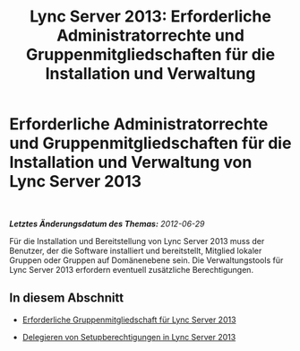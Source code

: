 ﻿---
title: 'Lync Server 2013: Erforderliche Administratorrechte und Gruppenmitgliedschaften für die Installation und Verwaltung'
TOCTitle: Erforderliche Administratorrechte und Gruppenmitgliedschaften für die Installation und Verwaltung
ms:assetid: c386e8b9-c7ce-49b5-9911-c0cf2a4ce181
ms:mtpsurl: https://technet.microsoft.com/de-de/library/Gg412962(v=OCS.15)
ms:contentKeyID: 49295322
ms.date: 05/19/2016
mtps_version: v=OCS.15
ms.translationtype: HT
---

# Erforderliche Administratorrechte und Gruppenmitgliedschaften für die Installation und Verwaltung von Lync Server 2013

 

_**Letztes Änderungsdatum des Themas:** 2012-06-29_

Für die Installation und Bereitstellung von Lync Server 2013 muss der Benutzer, der die Software installiert und bereitstellt, Mitglied lokaler Gruppen oder Gruppen auf Domänenebene sein. Die Verwaltungstools für Lync Server 2013 erfordern eventuell zusätzliche Berechtigungen.

## In diesem Abschnitt

  - [Erforderliche Gruppenmitgliedschaft für Lync Server 2013](lync-server-2013-group-membership-requirements.md)

  - [Delegieren von Setupberechtigungen in Lync Server 2013](lync-server-2013-delegate-setup-permissions.md)

